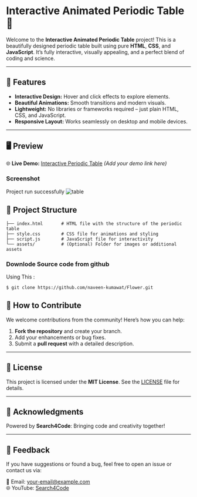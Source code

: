 # Interactive Animated Periodic Table 🌟  

Welcome to the **Interactive Animated Periodic Table** project! This is a beautifully designed periodic table built using pure **HTML**, **CSS**, and **JavaScript**. It’s fully interactive, visually appealing, and a perfect blend of coding and science.  

---

## 🚀 Features  
- **Interactive Design:** Hover and click effects to explore elements.  
- **Beautiful Animations:** Smooth transitions and modern visuals.  
- **Lightweight:** No libraries or frameworks required – just plain HTML, CSS, and JavaScript.  
- **Responsive Layout:** Works seamlessly on desktop and mobile devices.  

---

## 🖥️ Preview  

🌐 **Live Demo:** [Interactive Periodic Table](#) *(Add your demo link here)*  

### Screenshot  
Project run successfully
![table](https://github.com/user-attachments/assets/61f7fe98-a0be-4719-ae4e-a52e0d41efaf)




## 📂 Project Structure  
```plaintext
├── index.html       # HTML file with the structure of the periodic table  
├── style.css        # CSS file for animations and styling  
├── script.js        # JavaScript file for interactivity  
└── assets/          # (Optional) Folder for images or additional assets
```


### Downlode Source code from github
Using This : 

```
$ git clone https://github.com/naveen-kumawat/Flower.git
```

## 🎯 How to Contribute  

We welcome contributions from the community! Here’s how you can help:  

1. **Fork the repository** and create your branch.  
2. Add your enhancements or bug fixes.  
3. Submit a **pull request** with a detailed description.  

---

## 📜 License  

This project is licensed under the **MIT License**. See the [LICENSE](LICENSE) file for details.  

---

## 🌟 Acknowledgments  

Powered by **Search4Code**: Bringing code and creativity together!  

---

## 💬 Feedback  

If you have suggestions or found a bug, feel free to open an issue or contact us via:  

📧 Email: your-email@example.com  
🌐 YouTube: [Search4Code](https://www.youtube.com/@search4code?sub_confirmation=1)

